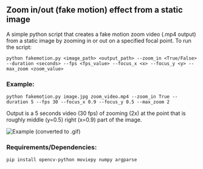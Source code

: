 ## Zoom in/out (fake motion) effect from a static image

A simple python script that creates a fake motion zoom video (.mp4 output) from a static image by zooming in or out on a specified focal point. To run the script:

```
python fakemotion.py <image_path> <output_path> --zoom_in <True/False> --duration <seconds> --fps <fps_value> --focus_x <x> --focus_y <y> --max_zoom <zoom_value>
```

### Example:

```
python fakemotion.py image.jpg zoom_video.mp4 --zoom_in True --duration 5 --fps 30 --focus_x 0.9 --focus_y 0.5 --max_zoom 2
```

Output is a 5 seconds video (30 fps) of zooming (2x) at the point that is roughly middle (y=0.5) right (x=0.9) part of the image.

![Example (converted to .gif)](samples/example_output.gif)

### Requirements/Dependencies:
```bash
pip install opencv-python moviepy numpy argparse
